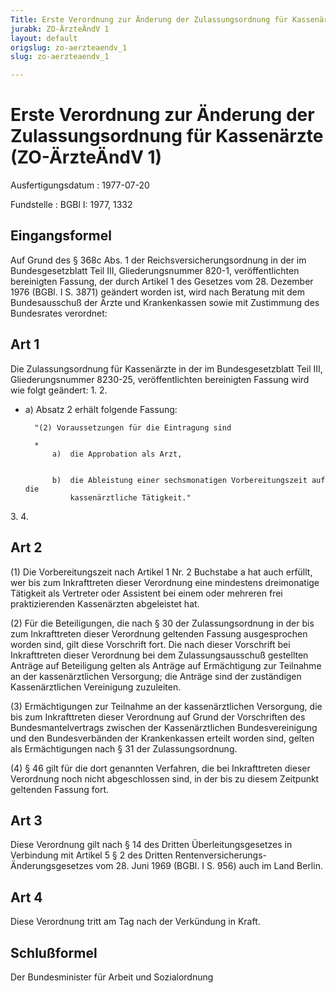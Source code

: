 ```yaml
---
Title: Erste Verordnung zur Änderung der Zulassungsordnung für Kassenärzte
jurabk: ZO-ÄrzteÄndV 1
layout: default
origslug: zo-aerzteaendv_1
slug: zo-aerzteaendv_1

---
```


# Erste Verordnung zur Änderung der Zulassungsordnung für Kassenärzte (ZO-ÄrzteÄndV 1)

Ausfertigungsdatum
:   1977-07-20

Fundstelle
:   BGBl I: 1977, 1332



## Eingangsformel

Auf Grund des § 368c Abs. 1 der Reichsversicherungsordnung in der im
Bundesgesetzblatt Teil III, Gliederungsnummer 820-1, veröffentlichten
bereinigten Fassung, der durch Artikel 1 des Gesetzes vom 28. Dezember
1976 (BGBl. I S. 3871) geändert worden ist, wird nach Beratung mit dem
Bundesausschuß der Ärzte und Krankenkassen sowie mit Zustimmung des
Bundesrates verordnet:


## Art 1

Die Zulassungsordnung für Kassenärzte in der im Bundesgesetzblatt Teil
III, Gliederungsnummer 8230-25, veröffentlichten bereinigten Fassung
wird wie folgt geändert:
1\.
2\.

*
    a)  Absatz 2 erhält folgende Fassung:

        "(2) Voraussetzungen für die Eintragung sind

        *
            a)  die Approbation als Arzt,


            b)  die Ableistung einer sechsmonatigen Vorbereitungszeit auf die
                kassenärztliche Tätigkeit."












3\.
4\.


## Art 2

(1) Die Vorbereitungszeit nach Artikel 1 Nr. 2 Buchstabe a hat auch
erfüllt, wer bis zum Inkrafttreten dieser Verordnung eine mindestens
dreimonatige Tätigkeit als Vertreter oder Assistent bei einem oder
mehreren frei praktizierenden Kassenärzten abgeleistet hat.

(2) Für die Beteiligungen, die nach § 30 der Zulassungsordnung in der
bis zum Inkrafttreten dieser Verordnung geltenden Fassung
ausgesprochen worden sind, gilt diese Vorschrift fort. Die nach dieser
Vorschrift bei Inkrafttreten dieser Verordnung bei dem
Zulassungsausschuß gestellten Anträge auf Beteiligung gelten als
Anträge auf Ermächtigung zur Teilnahme an der kassenärztlichen
Versorgung; die Anträge sind der zuständigen Kassenärztlichen
Vereinigung zuzuleiten.

(3) Ermächtigungen zur Teilnahme an der kassenärztlichen Versorgung,
die bis zum Inkrafttreten dieser Verordnung auf Grund der Vorschriften
des Bundesmantelvertrags zwischen der Kassenärztlichen
Bundesvereinigung und den Bundesverbänden der Krankenkassen erteilt
worden sind, gelten als Ermächtigungen nach § 31 der
Zulassungsordnung.

(4) § 46 gilt für die dort genannten Verfahren, die bei Inkrafttreten
dieser Verordnung noch nicht abgeschlossen sind, in der bis zu diesem
Zeitpunkt geltenden Fassung fort.


## Art 3

Diese Verordnung gilt nach § 14 des Dritten Überleitungsgesetzes in
Verbindung mit Artikel 5 § 2 des Dritten Rentenversicherungs-
Änderungsgesetzes vom 28. Juni 1969 (BGBl. I S. 956) auch im Land
Berlin.


## Art 4

Diese Verordnung tritt am Tag nach der Verkündung in Kraft.


## Schlußformel

Der Bundesminister für Arbeit und Sozialordnung

